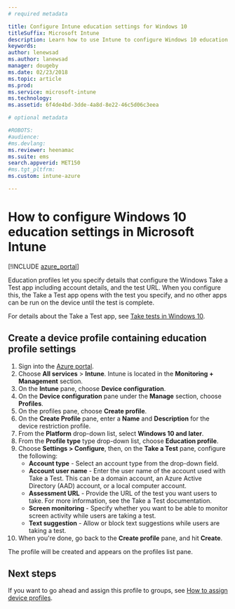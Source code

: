 ```yaml
---
# required metadata

title: Configure Intune education settings for Windows 10
titleSuffix: Microsoft Intune
description: Learn how to use Intune to configure Windows 10 education settings on devices you manage.
keywords:
author: lenewsad
ms.author: lanewsad
manager: dougeby
ms.date: 02/23/2018
ms.topic: article
ms.prod:
ms.service: microsoft-intune
ms.technology:
ms.assetid: 6f4de4bd-3dde-4a8d-8e22-46c5d06c3eea

# optional metadata

#ROBOTS:
#audience:
#ms.devlang:
ms.reviewer: heenamac
ms.suite: ems
search.appverid: MET150
#ms.tgt_pltfrm:
ms.custom: intune-azure

---
```


# How to configure Windows 10 education settings in Microsoft Intune

[!INCLUDE [azure_portal](./includes/azure_portal.md)]

Education profiles let you specify details that configure the Windows Take a Test app including account details, and the test URL. When you configure this, the Take a Test app opens with the test you specify, and no other apps can be run on the device until the test is complete.

For details about the Take a Test app, see [Take tests in Windows 10](https://docs.microsoft.com/education/windows/take-tests-in-windows-10).

## Create a device profile containing education profile settings

1. Sign into the [Azure portal](https://portal.azure.com).
2. Choose **All services** > **Intune**. Intune is located in the **Monitoring + Management** section.
3. On the **Intune** pane, choose **Device configuration**.
2. On the **Device configuration** pane under the **Manage** section, choose **Profiles**.
3. On the profiles pane, choose **Create profile**.
4. On the **Create Profile** pane, enter a **Name** and **Description** for the device restriction profile.
5. From the **Platform** drop-down list, select **Windows 10 and later**.
6. From the **Profile type** type drop-down list, choose **Education profile**. 
7. Choose **Settings > Configure**, then, on the **Take a Test** pane, configure the following:
	- **Account type** - Select an account type from the drop-down field.
	- **Account user name** - Enter the user name of the account used with Take a Test. This can be a domain account, an Azure Active Directory (AAD) account, or a local computer account.
	- **Assessment URL** - Provide the URL of the test you want users to take. For more information, see the Take a Test documentation.
	- **Screen monitoring** - Specify whether you want to be able to monitor screen activity while users are taking a test.
	- **Text suggestion** - Allow or block text suggestions while users are taking a test.
8. When you're done, go back to the **Create profile** pane, and hit **Create**.

The profile will be created and appears on the profiles list pane.

## Next steps

If you want to go ahead and assign this profile to groups, see [How to assign device profiles](device-profile-assign.md).



